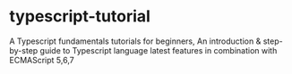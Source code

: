 # typescript-tutorial
A Typescript fundamentals tutorials for beginners, An introduction &amp; step-by-step guide to Typescript language latest features in combination with ECMAScript 5,6,7
